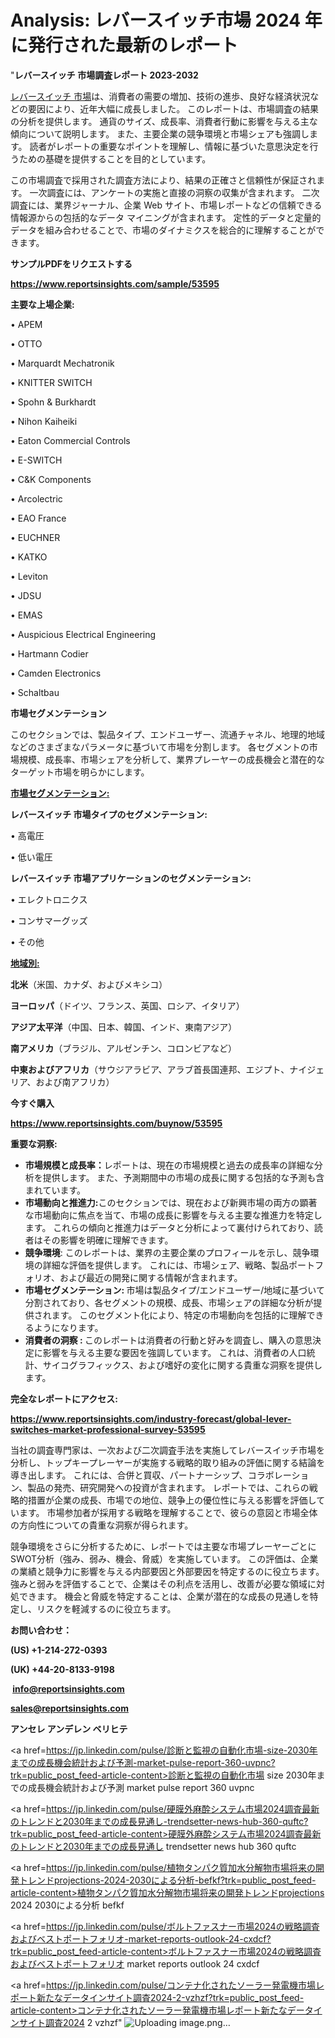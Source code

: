 # Analysis: レバースイッチ市場 2024 年に発行された最新のレポート

"<strong>レバースイッチ 市場調査レポート 2023-2032</strong>

<a href=https://www.reportsinsights.com/sample/53595>レバースイッチ 市場</a>は、消費者の需要の増加、技術の進歩、良好な経済状況などの要因により、近年大幅に成長しました。 このレポートは、市場調査の結果の分析を提供します。 通貨のサイズ、成長率、消費者行動に影響を与える主な傾向について説明します。 また、主要企業の競争環境と市場シェアも強調します。 読者がレポートの重要なポイントを理解し、情報に基づいた意思決定を行うための基礎を提供することを目的としています。

この市場調査で採用された調査方法により、結果の正確さと信頼性が保証されます。 一次調査には、アンケートの実施と直接の洞察の収集が含まれます。 二次調査には、業界ジャーナル、企業 Web サイト、市場レポートなどの信頼できる情報源からの包括的なデータ マイニングが含まれます。 定性的データと定量的データを組み合わせることで、市場のダイナミクスを総合的に理解することができます。

<strong><b>サンプルPDFをリクエストする</b></strong>

<a href=https://www.reportsinsights.com/sample/53595><strong><u>https://www.reportsinsights.com/sample/53595</u></strong></a>

<strong>主要な上場企業:</strong>

• APEM

• OTTO

• Marquardt Mechatronik

• KNITTER SWITCH

• Spohn & Burkhardt

• Nihon Kaiheiki

• Eaton Commercial Controls

• E-SWITCH

• C&K Components

• Arcolectric

• EAO France

• EUCHNER

• KATKO

• Leviton

• JDSU

• EMAS

• Auspicious Electrical Engineering

• Hartmann Codier

• Camden Electronics

• Schaltbau

<strong>市場セグメンテーション</strong>

このセクションでは、製品タイプ、エンドユーザー、流通チャネル、地理的地域などのさまざまなパラメータに基づいて市場を分割します。 各セグメントの市場規模、成長率、市場シェアを分析して、業界プレーヤーの成長機会と潜在的なターゲット市場を明らかにします。

<strong><u>市場セグメンテーション</u></strong><strong><u>:</u></strong>

<strong>レバースイッチ 市場タイプのセグメンテーション:</strong>

• 高電圧

• 低い電圧

<strong>レバースイッチ 市場アプリケーションのセグメンテーション:</strong>

• エレクトロニクス

• コンサマーグッズ

• その他

<strong><u>地域別</u></strong><strong><u>:</u></strong>

<strong>北米</strong>（米国、カナダ、およびメキシコ）

<strong>ヨーロッパ</strong>（ドイツ、フランス、英国、ロシア、イタリア）

<strong>アジア太平洋</strong>（中国、日本、韓国、インド、東南アジア）

<strong>南アメリカ</strong>（ブラジル、アルゼンチン、コロンビアなど）

<strong>中東およびアフリカ</strong>（サウジアラビア、アラブ首長国連邦、エジプト、ナイジェリア、および南アフリカ）

<strong>今すぐ購入</strong>

<a href=https://www.reportsinsights.com/buynow/53595><strong><u>https://www.reportsinsights.com/buynow/53595</u></strong></a>

<strong>重要な洞察:</strong>
<ul>
  <li><strong>市場規模と成長率：</strong>レポートは、現在の市場規模と過去の成長率の詳細な分析を提供します。 また、予測期間中の市場の成長に関する包括的な予測も含まれています。</li>
  <li><strong>市場動向と推進力:</strong>このセクションでは、現在および新興市場の両方の顕著な市場動向に焦点を当て、市場の成長に影響を与える主要な推進力を特定します。 これらの傾向と推進力はデータと分析によって裏付けられており、読者はその影響を明確に理解できます。</li>
  <li><strong>競争環境</strong>: このレポートは、業界の主要企業のプロフィールを示し、競争環境の詳細な評価を提供します。 これには、市場シェア、戦略、製品ポートフォリオ、および最近の開発に関する情報が含まれます。</li>
  <li><strong>市場セグメンテーション: </strong>市場は製品タイプ/エンドユーザー/地域に基づいて分割されており、各セグメントの規模、成長、市場シェアの詳細な分析が提供されます。 このセグメント化により、特定の市場動向を包括的に理解できるようになります。</li>
  <li><strong>消費者の洞察 : </strong>このレポートは消費者の行動と好みを調査し、購入の意思決定に影響を与える主要な要因を強調しています。 これは、消費者の人口統計、サイコグラフィックス、および嗜好の変化に関する貴重な洞察を提供します。</li>
</ul>
<strong>完全なレポートにアクセス:</strong>

<a href=https://www.reportsinsights.com/industry-forecast/global-lever-switches-market-professional-survey-53595><strong><u><b>https://www.reportsinsights.com/industry-forecast/global-lever-switches-market-professional-survey-53595</b></u></strong></a>

当社の調査専門家は、一次および二次調査手法を実施してレバースイッチ市場を分析し、トップキープレーヤーが実施する戦略的取り組みの評価に関する結論を導き出します。 これには、合併と買収、パートナーシップ、コラボレーション、製品の発売、研究開発への投資が含まれます。 レポートでは、これらの戦略的措置が企業の成長、市場での地位、競争上の優位性に与える影響を評価しています。 市場参加者が採用する戦略を理解することで、彼らの意図と市場全体の方向性についての貴重な洞察が得られます。

競争環境をさらに分析するために、レポートでは主要な市場プレーヤーごとにSWOT分析（強み、弱み、機会、脅威）を実施しています。 この評価は、企業の業績と競争力に影響を与える内部要因と外部要因を特定するのに役立ちます。 強みと弱みを評価することで、企業はその利点を活用し、改善が必要な領域に対処できます。 機会と脅威を特定することは、企業が潜在的な成長の見通しを特定し、リスクを軽減するのに役立ちます。

<strong>お問い合わせ：</strong>

<strong>(US) +1-214-272-0393</strong>

<strong>(UK) +44-20-8133-9198</strong>

<strong> </strong><a href=info@reportsinsights.com><strong><u>info@reportsinsights.com</u></strong></a>

<a href=sales@reportsinsights.com><strong><u>sales@reportsinsights.com</u></strong></a>

<strong>アンセレ アンデレン ベリヒテ</strong>

<a href=https://jp.linkedin.com/pulse/診断と監視の自動化市場-size-2030年までの成長機会統計および予測-market-pulse-report-360-uvpnc?trk=public_post_feed-article-content>診断と監視の自動化市場 size 2030年までの成長機会統計および予測 market pulse report 360 uvpnc</a>

<a href=https://jp.linkedin.com/pulse/硬膜外麻酔システム市場2024調査最新のトレンドと2030年までの成長見通し-trendsetter-news-hub-360-quftc?trk=public_post_feed-article-content>硬膜外麻酔システム市場2024調査最新のトレンドと2030年までの成長見通し trendsetter news hub 360 quftc</a>

<a href=https://jp.linkedin.com/pulse/植物タンパク質加水分解物市場将来の開発トレンドprojections-2024-2030による分析-befkf?trk=public_post_feed-article-content>植物タンパク質加水分解物市場将来の開発トレンドprojections 2024 2030による分析 befkf</a>

<a href=https://jp.linkedin.com/pulse/ボルトファスナー市場2024の戦略調査およびベストポートフォリオ-market-reports-outlook-24-cxdcf?trk=public_post_feed-article-content>ボルトファスナー市場2024の戦略調査およびベストポートフォリオ market reports outlook 24 cxdcf</a>

<a href=https://jp.linkedin.com/pulse/コンテナ化されたソーラー発電機市場レポート新たなデータインサイト調査2024-2-vzhzf?trk=public_post_feed-article-content>コンテナ化されたソーラー発電機市場レポート新たなデータインサイト調査2024 2 vzhzf</a>"
![Uploading image.png…]()
